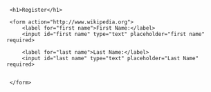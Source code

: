 <!-- TUTORIAL 1:- -->
<!-- <!DOCTYPE html>
<html lang="en">
<head>
    <meta charset="UTF-8">
    <meta http-equiv="X-UA-Compatible" content="IE=edge">
    <meta name="viewport" content="width=device-width, initial-scale=1.0">
    <title>Tutorial 1</title>
</head>
<body>
    <h1>Things I've Learned</h1>
    <h2>Internet Basics</h2>

    <ol>
        <li>HTTP Requests</li>
        <li>IP Address</li>
        <li>Servers</li>
    </ol>

    <h2>HTML</h2>

    <ul>
        <li>Stands for <strong>Hyper Text Markup Language</strong></li>
        <li>Lots of tags</li>
        <ol>
            <li>Boilerplate</li>
            <ol>
                <li>Doctype</li>
                <li>HTML</li>
                <li>Head</li>
                <ol>
                    <li>Title</li>
                </ol>
            </ol>
            <li>Headings</li>
            <li>Paregraph</li>
            <li><em>em</em></li>
            <li><strong>strong</strong></li>
        </ol>
    </ul>
</body>
</html> -->





<!-- TUTORIAL 2:- -->
<!-- <!DOCTYPE html>
<html lang="en">
<head>
    <meta charset="UTF-8">
    <meta http-equiv="X-UA-Compatible" content="IE=edge">
    <meta name="viewport" content="width=device-width, initial-scale=1.0">
    <title>Tutorial 2</title>
</head>
<body>

    <h1>First Gen Pokemon Chart</h1>
    <table border="1">
        <thead>
            <th>Image</th>
            <th>Name</th>
            <th>Type</th>
            <th>Evolve Info</th> 
        </thead>

        <tbody>
            <tr>
                <td><img width="130" src="http://img4.wikia.nocookie.net/__cb20140328190757/pokemon/images/thumb/2/21/001Bulbasaur.png/200px-001Bulbasaur.png" ></td>
                <td>Bulbasaur</td>
                <td>Grass/Poison</td>
                <td><a href="https://www.pokemon.com/us/pokedex/ivysaur">Ivysaur</a></td>
            </tr>
            <tr>
                <td><img width="130" src="http://img4.wikia.nocookie.net/__cb20140724195345/pokemon/images/thumb/7/73/004Charmander.png/200px-004Charmander.png" ></td>
                <td>Charmender</td>
                <td>Fire</td>
                <td><a href="https://www.pokemon.com/us/pokedex/charmeleon">Charmeleon</a></td>
            </tr>
            <tr>
                <td><img width="130" src="http://img4.wikia.nocookie.net/__cb20140328191525/pokemon/images/thumb/3/39/007Squirtle.png/200px-007Squirtle.png" ></td>
                <td>Squirtle</td>
                <td>Water</td>
                <td><a href="https://www.pokemon.com/us/pokedex/wartortle">Wartotle</a></td>
            </tr>
        </tbody>
    </table>
</body>
</html>

 -->



 <!-- Tutorial 3 -->
 <!DOCTYPE html>
 <html lang="en">
 <head>
     <meta charset="UTF-8">
     <meta http-equiv="X-UA-Compatible" content="IE=edge">
     <meta name="viewport" content="width=device-width, initial-scale=1.0">
     <title>Register</title>
 </head>
 <body>
 
     <h1>Register</h1>
 <!--     
     <form action="http://www.wikipedia.org" >
 
         <label >
             Username:
             <input type="text "placeholder="username">
         </label>
         <label >
             password:
             <input type="text" placeholder="password">
         </label>
         <input name="username" type="text" placeholder="Username">
         <input name="password" type="password" placeholder="Password">
         <input type="submit">
     </form> -->
     <form action="http://www.wikipedia.org">
         <label for="first name">First Name:</label>
         <input id="first name" type="text" placeholder="first name" required>
 
         <label for="last name">Last Name:</label>
         <input id="last name" type="text" placeholder="Last Name" required>
        
         
     </form>
 </body>
 </html>
